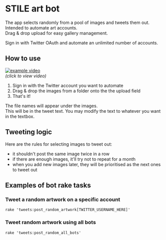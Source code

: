 # STILE art bot
The app selects randomly from a pool of images and tweets them out.  
Intended to automate art accounts.  
Drag & drop upload for easy gallery management.

Sign in with Twitter OAuth and automate an unlimited number of accounts.

## How to use
[![example video](https://img.youtube.com/vi/aSjfVGTu1LQ/0.jpg)](https://www.youtube.com/watch?v=aSjfVGTu1LQ)  
_(click to view video)_

1. Sign in with the Twitter account you want to automate
2. Drag & drop the images from a folder onto the the upload field
3. That's it!

The file names will appear under the images.  
This will be in the tweet text. You may modify the text to whatever you want in the textbox.

## Tweeting logic
Here are the rules for selecting images to tweet out:
- it shouldn't post the same image twice in a row
- if there are enough images, it'll try not to repeat for a month
- when you add new images later, they will be prioritised as the next ones to tweet out

## Examples of bot rake tasks

### Tweet a random artwork on a specific account
`rake 'tweets:post_random_artwork[TWITTER_USERNAME_HERE]'`

### Tweet random artwork using all bots
`rake 'tweets:post_random_all_bots'`
